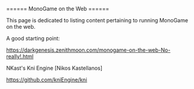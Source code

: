 ====== MonoGame on the Web ======

This page is dedicated to listing content pertaining to running MonoGame on the web.

A good starting point:

https://darkgenesis.zenithmoon.com/monogame-on-the-web-No-really!.html

NKast's Kni Engine [Nikos Kastellanos]

https://github.com/kniEngine/kni